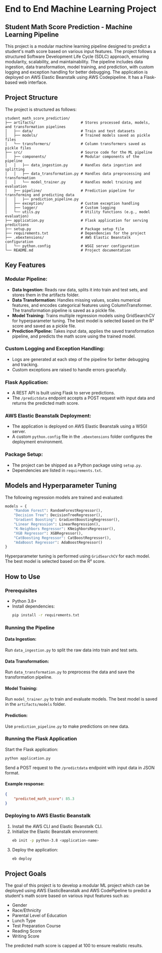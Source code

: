 # End to End Machine Learning Project

## Student Math Score Prediction - Machine Learning Pipeline

This project is a modular machine learning pipeline designed to predict a student's math score based on various input features. The project follows a structured Software Development Life Cycle (SDLC) approach, ensuring modularity, scalability, and maintainability. The pipeline includes data ingestion, data transformation, model training, and prediction, with custom logging and exception handling for better debugging. The application is deployed on AWS Elastic Beanstalk using AWS Codepipeline. It has a Flask-based web interface.

## Project Structure

The project is structured as follows:

```
student_math_score_prediction/
├── artifacts/                     # Stores processed data, models, and transformation pipelines
│   ├── data/                      # Train and test datasets
│   ├── models/                    # Trained models saved as pickle files
│   └── transformers/              # Column transformers saved as pickle files
├── src/                           # Source code for the ML pipeline
│   ├── components/                # Modular components of the pipeline
│   │   ├── data_ingestion.py      # Handles data ingestion and splitting
│   │   ├── data_transformation.py # Handles data preprocessing and transformation
│   │   └── model_trainer.py       # Handles model training and evaluation
│   ├── pipeline/                  # Prediction pipeline for transforming and predicting data
│   │   ├── prediction_pipeline.py
│   ├── exception/                 # Custom exception handling
│   ├── logger/                    # Custom logging
│   └── utils.py                   # Utility functions (e.g., model evaluation)
├── application.py                 # Flask application for serving predictions
├── setup.py                       # Package setup file
├── requirements.txt               # Dependencies for the project
├── .ebextensions/                 # AWS Elastic Beanstalk configuration
│   └── python.config              # WSGI server configuration
└── README.md                      # Project documentation
```

## Key Features

### Modular Pipeline:
- **Data Ingestion:** Reads raw data, splits it into train and test sets, and stores them in the artifacts folder.
- **Data Transformation:** Handles missing values, scales numerical features, and encodes categorical features using ColumnTransformer. The transformation pipeline is saved as a pickle file.
- **Model Training:** Trains multiple regression models using GridSearchCV for hyperparameter tuning. The best model is selected based on the R² score and saved as a pickle file.
- **Prediction Pipeline:** Takes input data, applies the saved transformation pipeline, and predicts the math score using the trained model.

### Custom Logging and Exception Handling:
- Logs are generated at each step of the pipeline for better debugging and tracking.
- Custom exceptions are raised to handle errors gracefully.

### Flask Application:
- A REST API is built using Flask to serve predictions.
- The `/predictdata` endpoint accepts a POST request with input data and returns the predicted math score.

### AWS Elastic Beanstalk Deployment:
- The application is deployed on AWS Elastic Beanstalk using a WSGI server.
- A custom `python.config` file in the `.ebextensions` folder configures the deployment environment.

### Package Setup:
- The project can be shipped as a Python package using `setup.py`.
- Dependencies are listed in `requirements.txt`.

## Models and Hyperparameter Tuning

The following regression models are trained and evaluated:

```python
models = {
    "Random Forest": RandomForestRegressor(),
    "Decision Tree": DecisionTreeRegressor(),
    "Gradient Boosting": GradientBoostingRegressor(),
    "Linear Regression": LinearRegression(),
    "K-Neighbors Regressor": KNeighborsRegressor(),
    "XGB Regressor": XGBRegressor(),
    "CatBoosting Regressor": CatBoostRegressor(),
    "AdaBoost Regressor": AdaBoostRegressor()
}
```

Hyperparameter tuning is performed using `GridSearchCV` for each model. The best model is selected based on the R² score.

## How to Use

### Prerequisites
- Python 3.8+
- Install dependencies:
  ```bash
  pip install -r requirements.txt
  ```

### Running the Pipeline
#### Data Ingestion:
Run `data_ingestion.py` to split the raw data into train and test sets.

#### Data Transformation:
Run `data_transformation.py` to preprocess the data and save the transformation pipeline.

#### Model Training:
Run `model_trainer.py` to train and evaluate models. The best model is saved in the `artifacts/models` folder.

#### Prediction:
Use `prediction_pipeline.py` to make predictions on new data.

### Running the Flask Application
Start the Flask application:
```bash
python application.py
```

Send a POST request to the `/predictdata` endpoint with input data in JSON format.



#### Example response:
```json
{
    "predicted_math_score": 85.3
}
```

### Deploying to AWS Elastic Beanstalk
1. Install the AWS CLI and Elastic Beanstalk CLI.
2. Initialize the Elastic Beanstalk environment:
   ```bash
   eb init -p python-3.8 <application-name>
   ```
3. Deploy the application:
   ```bash
   eb deploy
   ```

## Project Goals
The goal of this project is to develop a modular ML project which can be deployed using AWS ElasticBeanstalk and AWS CodePipeline to predict a student's math score based on various input features such as:
- Gender
- Race/Ethnicity
- Parental Level of Education
- Lunch Type
- Test Preparation Course
- Reading Score
- Writing Score

The predicted math score is capped at 100 to ensure realistic results.

